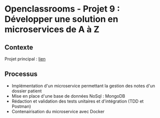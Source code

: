 # Openclassrooms - Projet 9 : Développer une solution en microservices de A à Z
## Contexte
Projet principal : [lien](https://github.com/Lyline/diabetesApp)

## Processus

- Implémentation d'un microservice permettant la gestion des notes d'un dossier patient
- Mise en place d'une base de données NoSql : MongoDB
- Rédaction et validation des tests unitaires et d'intégration (TDD et Postman)
- Contenairisation du microservice avec Docker
